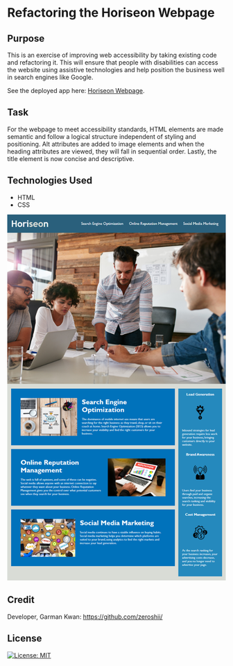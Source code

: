 # Refactoring the Horiseon Webpage

## Purpose

This is an exercise of improving web accessibility by taking existing code and refactoring it. This will ensure that people with disabilities can access the website using assistive technologies and help position the business well in search engines like Google.

See the deployed app here: [Horiseon Webpage](https://zeroshii.github.io/Code-Refactor/).

## Task

For the webpage to meet accessibility standards, HTML elements are made semantic and follow a logical structure independent of styling and positioning. Alt attributes are added to image elements and when the heading attributes are viewed, they will fall in sequential order. Lastly, the title element is now concise and descriptive.

## Technologies Used

* HTML
* CSS


![screenshot](https://github.com/zeroshii/Code-Refactor/blob/master/01-html-css-git-homework-demo.png)

## Credit
Developer, Garman Kwan: https://github.com/zeroshii/

## License
[![License: MIT](https://img.shields.io/badge/License-MIT-yellow.svg)](https://opensource.org/licenses/MIT)

